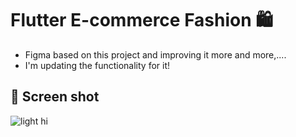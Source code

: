 # Flutter E-commerce Fashion 🛍
- Figma based on this project and improving it more and more,.... 
- I'm updating the functionality for it!

## 📸 Screen shot <br>

![light hi](https://user-images.githubusercontent.com/49479782/126194834-5f71c69a-310d-4c8d-9c08-e333ecc15a6f.png)


